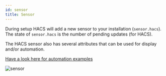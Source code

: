 ```yaml
---
id: sensor
title: Sensor
---
```


During setup HACS will add a new sensor to your installation (`sensor.hacs`).
The state of `sensor.hacs` is the number of pending updates (for HACS).

The HACS sensor also has several attributes that can be used for display and/or automation.

[Have a look here for automation examples](basic/automation.md)

![sensor](https://user-images.githubusercontent.com/15093472/59136215-5ff29d00-8982-11e9-860f-75d382a4d3b7.png)
